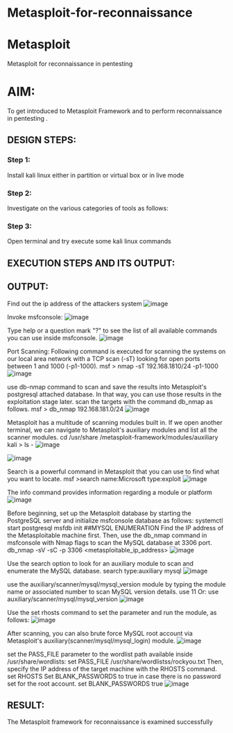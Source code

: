 # Metasploit-for-reconnaissance
# Metasploit
Metasploit for reconnaissance in pentesting

# AIM:

To get introduced to Metasploit Framework and to  perform reconnaissance  in pentesting .

## DESIGN STEPS:

### Step 1:

Install kali linux either in partition or virtual box or in live mode

### Step 2:

Investigate on the various categories of tools as follows:

### Step 3:

Open terminal and try execute some kali linux commands

## EXECUTION STEPS AND ITS OUTPUT:

## OUTPUT:
Find out the ip address of the attackers system
![image](https://github.com/Sahithya373/Metasploit-for-reconnaissance/assets/147017926/56d5895f-417c-41a4-8a12-c8bfc840b08f)

Invoke msfconsole:
![image](https://github.com/Sahithya373/Metasploit-for-reconnaissance/assets/147017926/2b8cb769-3720-4335-bdfb-454596175f39)

Type help or a question mark "?" to see the list of all available commands you can use inside msfconsole.
![image](https://github.com/Sahithya373/Metasploit-for-reconnaissance/assets/147017926/67ac7729-d4d6-4aa6-8622-430d1ece37bc)

Port Scanning: Following command is executed for scanning the systems on our local area network with a TCP scan (-sT) looking for open ports between 1 and 1000 (-p1-1000). msf > nmap -sT 192.168.1810/24 -p1-1000
![image](https://github.com/Sahithya373/Metasploit-for-reconnaissance/assets/147017926/b4abeda3-5f54-4244-9670-32eb20cbf591)

use db-nmap command to scan and save the results into Metasploit's postgresql attached database. In that way, you can use those results in the exploitation stage later. scan the targets with the command db_nmap as follows. msf > db_nmap 192.168.181.0/24
![image](https://github.com/Sahithya373/Metasploit-for-reconnaissance/assets/147017926/6da7df24-14f6-444e-82af-5244354c1827)

Metasploit has a multitude of scanning modules built in. If we open another terminal, we can navigate to Metasploit's auxiliary modules and list all the scanner modules. cd /usr/share /metasploit-framework/modules/auxiliary kali > ls -
![image](https://github.com/Sahithya373/Metasploit-for-reconnaissance/assets/147017926/3df95d14-d517-4198-a5e5-5f83f0c62e3c)

![image](https://github.com/Sahithya373/Metasploit-for-reconnaissance/assets/147017926/f0d4d90c-448a-421e-8319-661157db635d)

Search is a powerful command in Metasploit that you can use to find what you want to locate. msf >search name:Microsoft type:exploit
![image](https://github.com/Sahithya373/Metasploit-for-reconnaissance/assets/147017926/63595f43-0330-44a4-bfa1-f154403daab4)

The info command provides information regarding a module or platform
![image](https://github.com/Sahithya373/Metasploit-for-reconnaissance/assets/147017926/8ca77281-af95-4032-9c31-1812fc34cf07)

Before beginning, set up the Metasploit database by starting the PostgreSQL server and initialize msfconsole database as follows: systemctl start postgresql msfdb init ##MYSQL ENUMERATION Find the IP address of the Metasploitable machine first. Then, use the db_nmap command in msfconsole with Nmap flags to scan the MySQL database at 3306 port. db_nmap -sV -sC -p 3306 <metasploitable_ip_address>
![image](https://github.com/Sahithya373/Metasploit-for-reconnaissance/assets/147017926/e4d8c3d9-dc6a-49f2-b787-22caeba45fdb)

Use the search option to look for an auxiliary module to scan and enumerate the MySQL database. search type:auxiliary mysql
![image](https://github.com/Sahithya373/Metasploit-for-reconnaissance/assets/147017926/33e332a2-ed00-44ac-a2b9-60fda94df1e8)

use the auxiliary/scanner/mysql/mysql_version module by typing the module name or associated number to scan MySQL version details. use 11 Or: use auxiliary/scanner/mysql/mysql_version
![image](https://github.com/Sahithya373/Metasploit-for-reconnaissance/assets/147017926/b8332d3d-800f-4545-9bb7-3c73ded7cacb)

Use the set rhosts command to set the parameter and run the module, as follows:
![image](https://github.com/Sahithya373/Metasploit-for-reconnaissance/assets/147017926/4a5d48b2-5f5d-4e01-933f-8c388a58d7eb)

After scanning, you can also brute force MySQL root account via Metasploit's auxiliary(scanner/mysql/mysql_login) module.
![image](https://github.com/Sahithya373/Metasploit-for-reconnaissance/assets/147017926/339f29e4-c3ce-4c81-b42c-01775ba8097e)

set the PASS_FILE parameter to the wordlist path available inside /usr/share/wordlists: set PASS_FILE /usr/share/wordlistss/rockyou.txt Then, specify the IP address of the target machine with the RHOSTS command. set RHOSTS Set BLANK_PASSWORDS to true in case there is no password set for the root account. set BLANK_PASSWORDS true
![image](https://github.com/Sahithya373/Metasploit-for-reconnaissance/assets/147017926/ca7a1a2e-c999-4eb2-8430-2f8047d8f022)


## RESULT:
The Metasploit framework for reconnaissance is  examined successfully
